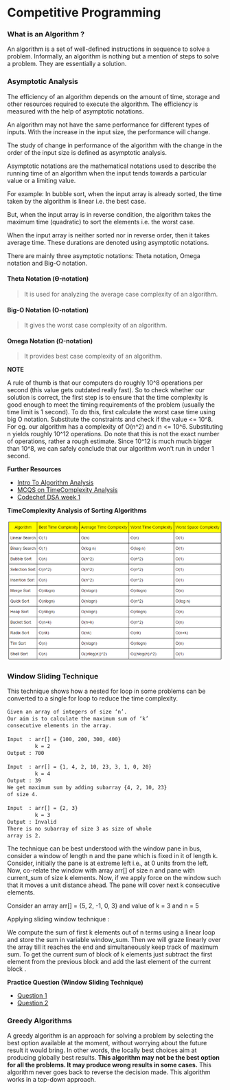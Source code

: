 # Competitive Programming

### What is an Algorithm ?

An algorithm is a set of well-defined instructions in sequence to solve a problem.
Informally, an algorithm is nothing but a mention of steps to solve a problem. 
They are essentially a solution.


### Asymptotic Analysis

The efficiency of an algorithm depends on the amount of time, storage and other resources required to execute the algorithm. 
The efficiency is measured with the help of asymptotic notations.

An algorithm may not have the same performance for different types of inputs. 
With the increase in the input size, the performance will change.

The study of change in performance of the algorithm with the change in the order of the input size is defined as asymptotic analysis.

Asymptotic notations are the mathematical notations used to describe the running time of an algorithm when the input tends towards a particular value or a limiting value.

For example: In bubble sort, when the input array is already sorted, the time taken by the algorithm is linear i.e. the best case.

But, when the input array is in reverse condition, the algorithm takes the maximum time (quadratic) to sort the elements i.e. the worst case.

When the input array is neither sorted nor in reverse order, then it takes average time. These durations are denoted using asymptotic notations.

There are mainly three asymptotic notations: Theta notation, Omega notation and Big-O notation.



#### Theta Notation (Θ-notation)
> It is used for analyzing the average case complexity of an algorithm.

#### Big-O Notation (O-notation)
> It gives the worst case complexity of an algorithm.

#### Omega Notation (Ω-notation)
> It provides best case complexity of an algorithm.

**NOTE**

A rule of thumb is that our computers do roughly 10^8 operations per second (this value gets outdated really fast). So to check whether our solution is correct, the first step is to ensure that the time complexity is good enough to meet the timing requirements of the problem (usually the time limit is 1 second). To do this, first calculate the worst case time using big O notation. Substitute the constraints and check if the value <= 10^8.
For eg. our algorithm has a complexity of O(n^2) and n <= 10^6. Substituting n yields roughly 10^12 operations. Do note that this is not the exact number of operations, rather a rough estimate. Since 10^12 is much much bigger than 10^8, we can safely conclude that our algorithm won't run in under 1 second.


**Further Resources**
- [Intro To Algorithm Analysis](https://drive.google.com/file/d/0B-W-TWxgtybGd3dFUzg1OHNsM2M/view)
- [MCQS on TimeComplexity Analysis](https://discuss.codechef.com/t/multiple-choice-questions-related-to-testing-knowledge-about-time-and-space-complexity-of-a-program/17976)
- [Codechef DSA week 1](https://www.codechef.com/LRNDSA01?order=desc&sortBy=successful_submissions)

**TimeComplexity Analysis of Sorting Algorithms**

![alt TimeComplexity](images/sorting.png)



### Window Sliding Technique

This technique shows how a nested for loop in some problems can be converted to a single for loop to reduce the time complexity.

```
Given an array of integers of size ‘n’.
Our aim is to calculate the maximum sum of ‘k’ 
consecutive elements in the array.

Input  : arr[] = {100, 200, 300, 400}
         k = 2
Output : 700

Input  : arr[] = {1, 4, 2, 10, 23, 3, 1, 0, 20}
         k = 4 
Output : 39
We get maximum sum by adding subarray {4, 2, 10, 23}
of size 4.

Input  : arr[] = {2, 3}
         k = 3
Output : Invalid
There is no subarray of size 3 as size of whole
array is 2.

```

The technique can be best understood with the window pane in bus, consider a window of length n and the pane which is fixed in it of length k. Consider, initially the pane is at extreme left i.e., at 0 units from the left. Now, co-relate the window with array arr[] of size n and pane with current_sum of size k elements. Now, if we apply force on the window such that it moves a unit distance ahead. The pane will cover next k consecutive elements.

Consider an array arr[] = {5, 2, -1, 0, 3} and value of k = 3 and n = 5

Applying sliding window technique :

We compute the sum of first k elements out of n terms using a linear loop and store the sum in variable window_sum.
Then we will graze linearly over the array till it reaches the end and simultaneously keep track of maximum sum.
To get the current sum of block of k elements just subtract the first element from the previous block and add the last element of the current block .

**Practice Question (Window Sliding Technique)**
- [Question 1](https://www.codechef.com/LRNDSA02/problems/NOTALLFL)
- [Question 2](https://www.geeksforgeeks.org/find-a-subarray-of-size-k-whose-sum-is-a-perfect-square/)

### Greedy Algorithms

A greedy algorithm is an approach for solving a problem by selecting the best option available at the moment, without worrying about the future result it would bring. In other words, the locally best choices aim at producing globally best results.
**This algorithm may not be the best option for all the problems. It may produce wrong results in some cases.**
This algorithm never goes back to reverse the decision made. This algorithm works in a top-down approach.